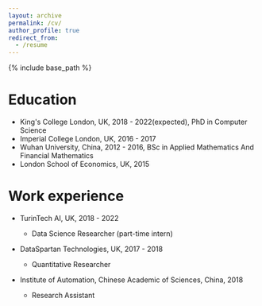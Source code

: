 ```yaml
---
layout: archive
permalink: /cv/
author_profile: true
redirect_from:
  - /resume
---
```


{% include base_path %}

Education
======
* King's College London, UK, 2018 - 2022(expected), PhD in Computer Science
* Imperial College London, UK, 2016 - 2017
* Wuhan University, China, 2012 - 2016, BSc in Applied Mathematics And Financial Mathematics
* London School of Economics, UK, 2015



Work experience
======
* TurinTech AI, UK, 2018 - 2022
  * Data Science Researcher (part-time intern)

* DataSpartan Technologies, UK, 2017 - 2018
  * Quantitative Researcher

* Institute of Automation, Chinese Academic of Sciences, China, 2018
  * Research Assistant




